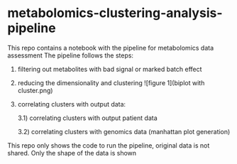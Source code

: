 # metabolomics-clustering-analysis-pipeline

This repo contains a notebook with the pipeline for metabolomics data assessment
The pipeline follows the steps:
1) filtering out metabolites with bad signal or marked batch effect
2) reducing the dimensionality and clustering
![figure 1](biplot with cluster.png)
3) correlating clusters with output data:
   
      3.1)  correlating clusters with output patient data


      3.2)  correlating clusters with genomics data (manhattan plot generation)


This repo only shows the code to run the pipeline, original data is not shared. Only the shape of the data is shown 

